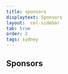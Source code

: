 ```yaml
---
title: sponsors
displaytext: Sponsors
layout:  col-sidebar
tab: true
order: 2
tags: sydney
---
```



## Sponsors
<br/> <br/>
